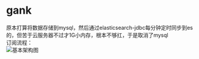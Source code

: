# gank
原本打算将数据存储到mysql，然后通过elasticsearch-jdbc每分钟定时同步到es的，但苦于云服务器不过才1G小内存，根本不够扛，于是取消了mysql</br>
订阅流程：</br>
![基本架构图](http://cmtimeoss.oss-cn-shanghai.aliyuncs.com/20170716165901.png)
